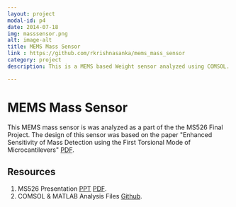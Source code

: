 ```yaml
---
layout: project
modal-id: p4
date: 2014-07-18
img: masssensor.png
alt: image-alt
title: MEMS Mass Sensor
link : https://github.com/rkrishnasanka/mems_mass_sensor
category: project
description: This is a MEMS based Weight sensor analyzed using COMSOL.

---
```

# MEMS Mass Sensor

This MEMS mass sensor is was analyzed as a part of the the MS526 Final Project. The design of this sensor was based on the paper "Enhanced Sensitivity of Mass Detection using the First Torsional Mode of Microcantilevers" [PDF](http://www.isir.upmc.fr/files/mst_2008.pdf).

## Resources

1. MS526 Presentation [PPT](/resources/Microcantilever.pptx) [PDF](/resources/Microcantilever.pdf).
2. COMSOL & MATLAB Analysis Files [Github](https://github.com/rkrishnasanka/mems_mass_sensor).
